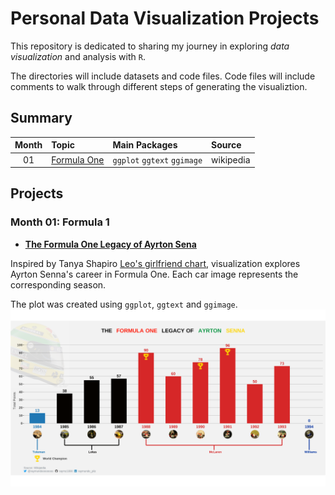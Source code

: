 # Personal Data Visualization Projects

This repository is dedicated to sharing my journey in exploring *data visualization* and analysis with `R`.

The directories will include datasets and code files. Code files will include comments to walk through different steps of generating the visualiztion.

## Summary

| **Month** | **Topic**                                    | **Main Packages**                     | **Source**                |
|:---------:|:---------------------------------------------|:--------------------------------------|:--------------------------|
| 01        |[Formula One](./month-01)                     | `ggplot` `ggtext` `ggimage`           | wikipedia                 |

## Projects

### Month 01: Formula 1

- **[The Formula One Legacy of Ayrton Sena](./2024/month-01/p01-senna_carrer)**

Inspired by Tanya Shapiro [Leo's girlfriend chart](https://github.com/tashapiro/tanya-data-viz/blob/main/dicaprio-gfs/dicaprio-gfs.R), visualization explores Ayrton Senna's career in Formula One. Each car image represents the corresponding season.

The plot was created using `ggplot`, `ggtext` and `ggimage`.
![plot](./2024/month-01/p01-senna_carrer/plot/senna.png)
